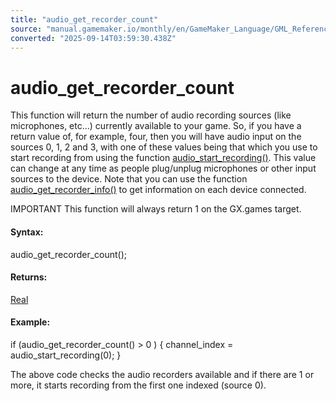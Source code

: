 ```yaml
---
title: "audio_get_recorder_count"
source: "manual.gamemaker.io/monthly/en/GameMaker_Language/GML_Reference/Asset_Management/Audio/Audio_Buffers/audio_get_recorder_count.htm"
converted: "2025-09-14T03:59:30.438Z"
---
```


# audio\_get\_recorder\_count

This function will return the number of audio recording sources (like microphones, etc...) currently available to your game. So, if you have a return value of, for example, four, then you will have audio input on the sources 0, 1, 2 and 3, with one of these values being that which you use to start recording from using the function [audio\_start\_recording()](audio_start_recording.md). This value can change at any time as people plug/unplug microphones or other input sources to the device. Note that you can use the function [audio\_get\_recorder\_info()](audio_get_recorder_info.md) to get information on each device connected.

IMPORTANT This function will always return 1 on the GX.games target.

#### Syntax:

audio\_get\_recorder\_count();

#### Returns:

[Real](../../../../GML_Overview/Data_Types.md)

#### Example:

if (audio\_get\_recorder\_count() > 0 )
{
channel\_index = audio\_start\_recording(0);
}

The above code checks the audio recorders available and if there are 1 or more, it starts recording from the first one indexed (source 0).